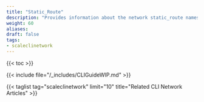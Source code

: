```yaml
---
title: "Static_Route"
description: "Provides information about the network static_route namespace in the TrueNAS CLI. Includes command syntax and common commands."
weight: 60
aliases:
draft: false
tags:
- scaleclinetwork
---
```


{{< toc >}}


{{< include file="/_includes/CLIGuideWIP.md" >}}

{{< taglist tag="scaleclinetwork" limit="10" title="Related CLI Network Articles" >}}